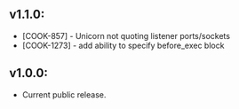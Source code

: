 ## v1.1.0:

* [COOK-857] - Unicorn not quoting listener ports/sockets
* [COOK-1273] - add ability to specify before_exec block

## v1.0.0:

* Current public release.
